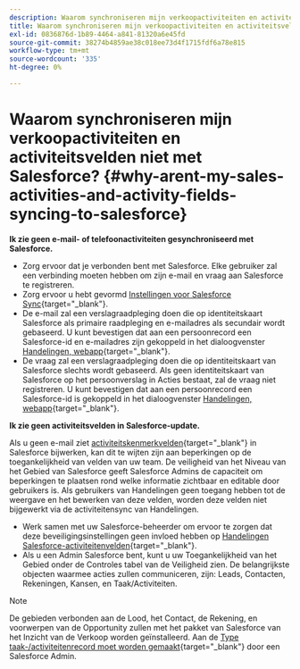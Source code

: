 ```yaml
---
description: Waarom synchroniseren mijn verkoopactiviteiten en activiteitsvelden niet met Salesforce? - Marketo Docs - Productdocumentatie
title: Waarom synchroniseren mijn verkoopactiviteiten en activiteitsvelden niet met Salesforce?
exl-id: 0836876d-1b89-4464-a841-81320a6e45fd
source-git-commit: 38274b4859ae38c018ee73d4f1715fdf6a78e815
workflow-type: tm+mt
source-wordcount: '335'
ht-degree: 0%

---
```


# Waarom synchroniseren mijn verkoopactiviteiten en activiteitsvelden niet met Salesforce? {#why-arent-my-sales-activities-and-activity-fields-syncing-to-salesforce}

**Ik zie geen e-mail- of telefoonactiviteiten gesynchroniseerd met Salesforce.**

* Zorg ervoor dat je verbonden bent met Salesforce. Elke gebruiker zal een verbinding moeten hebben om zijn e-mail en vraag aan Salesforce te registreren.
* Zorg ervoor u hebt gevormd [Instellingen voor Salesforce Sync](/help/marketo/product-docs/marketo-sales-insight/actions/crm/salesforce-integration/sync-sales-activities-to-salesforce.md){target="_blank"}.
* De e-mail zal een verslagraadpleging doen die op identiteitskaart Salesforce als primaire raadpleging en e-mailadres als secundair wordt gebaseerd. U kunt bevestigen dat aan een persoonrecord een Salesforce-id en e-mailadres zijn gekoppeld in het dialoogvenster [Handelingen, webapp](https://toutapp.com/next#command_center){target="_blank"}.
* De vraag zal een verslagraadpleging doen die op identiteitskaart van Salesforce slechts wordt gebaseerd. Als geen identiteitskaart van Salesforce op het persoonverslag in Acties bestaat, zal de vraag niet registreren. U kunt bevestigen dat aan een persoonrecord een Salesforce-id is gekoppeld in het dialoogvenster [Handelingen, webapp](https://toutapp.com/next#command_center){target="_blank"}.

**Ik zie geen activiteitsvelden in Salesforce-update.**

Als u geen e-mail ziet [activiteitskenmerkvelden](/help/marketo/product-docs/marketo-sales-insight/actions/crm/salesforce-package-configuration/logging-sales-activity-attributes-to-salesforce.md){target="_blank"} in Salesforce bijwerken, kan dit te wijten zijn aan beperkingen op de toegankelijkheid van velden van uw team. De veiligheid van het Niveau van het Gebied van Salesforce geeft Salesforce Admins de capaciteit om beperkingen te plaatsen rond welke informatie zichtbaar en editable door gebruikers is. Als gebruikers van Handelingen geen toegang hebben tot de weergave en het bewerken van deze velden, worden deze velden niet bijgewerkt via de activiteitensync van Handelingen.

* Werk samen met uw Salesforce-beheerder om ervoor te zorgen dat deze beveiligingsinstellingen geen invloed hebben op [Handelingen Salesforce-activiteitenvelden](/help/marketo/product-docs/marketo-sales-insight/actions/crm/salesforce-package-configuration/logging-sales-activity-attributes-to-salesforce.md){target="_blank"}.
* Als u een Admin Salesforce bent, kunt u uw Toegankelijkheid van het Gebied onder de Controles tabel van de Veiligheid zien. De belangrijkste objecten waarmee acties zullen communiceren, zijn: Leads, Contacten, Rekeningen, Kansen, en Taak/Activiteiten.

>[!NOTE]
>
>De gebieden verbonden aan de Lood, het Contact, de Rekening, en voorwerpen van de Opportunity zullen met het pakket van Salesforce van het Inzicht van de Verkoop worden geïnstalleerd. Aan de [Type taak-/activiteitenrecord moet worden gemaakt](/help/marketo/product-docs/marketo-sales-insight/actions/crm/salesforce-package-configuration/logging-sales-activity-attributes-to-salesforce.md){target="_blank"} door een Salesforce Admin.
